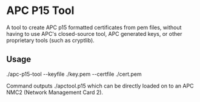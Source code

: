 # APC P15 Tool
A tool to create APC p15 formatted certificates from pem files, without
having to use APC's closed-source tool, APC generated keys, or other 
proprietary tools (such as cryptlib).

## Usage

./apc-p15-tool --keyfile ./key.pem --certfile ./cert.pem

Command outputs ./apctool.p15 which can be directly loaded on to an 
APC NMC2 (Network Management Card 2).
